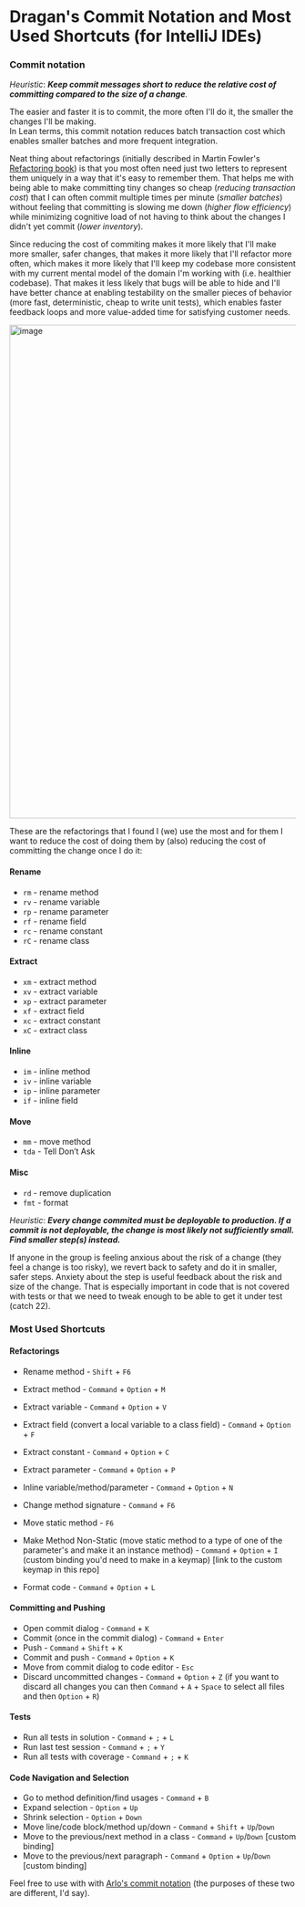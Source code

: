 # Dragan's Commit Notation and Most Used Shortcuts (for IntelliJ IDEs)


### Commit notation
_Heuristic_: _**Keep commit messages short to reduce the relative cost of committing compared to the size of a change**._  

The easier and faster it is to commit, the more often I'll do it, the smaller the changes I'll be making.  
In Lean terms, this commit notation reduces batch transaction cost which enables smaller batches and more frequent integration.    

Neat thing about refactorings (initially described in Martin Fowler's [Refactoring book](https://martinfowler.com/books/refactoring.html)) is that you most often need just two letters to represent them uniquely in a way that it's easy to remember them. That helps me with being able to make committing tiny changes so cheap (_reducing transaction cost_) that I can often commit multiple times per minute (_smaller batches_) without feeling that committing is slowing me down (_higher flow efficiency_) while minimizing cognitive load of not having to think about the changes I didn't yet commit (_lower inventory_).  

Since reducing the cost of commiting makes it more likely that I'll make more smaller, safer changes, that makes it more likely that I'll refactor more often, which makes it more likely that I'll keep my codebase more consistent with my current mental model of the domain I'm working with (i.e. healthier codebase). That makes it less likely that bugs will be able to hide and I'll have better chance at enabling testability on the smaller pieces of behavior (more fast, deterministic, cheap to write unit tests), which enables faster feedback loops and more value-added time for satisfying customer needs.

<img width="865" alt="image" src="https://github.com/dragan-stepanovic/DragansCommitNotation/assets/332947/803fcc19-0121-49d9-82e6-42394659d8a0">

These are the refactorings that I found I (we) use the most and for them I want to reduce the cost of doing them by (also) reducing the cost of committing the change once I do it:

#### Rename
- `rm` - rename method  
- `rv` - rename variable  
- `rp` - rename parameter  
- `rf` - rename field
- `rc` - rename constant
- `rC` - rename class

#### Extract
- `xm` - extract method  
- `xv` - extract variable  
- `xp` - extract parameter  
- `xf` - extract field  
- `xc` - extract constant  
- `xC` - extract class  

#### Inline
- `im` - inline method  
- `iv` - inline variable  
- `ip` - inline parameter  
- `if` - inline field  

#### Move
- `mm` - move method  
- `tda` - Tell Don’t Ask

#### Misc
- `rd` - remove duplication  
- `fmt` - format  

_Heuristic_: _**Every change commited must be deployable to production. If a commit is not deployable, the change is most likely not sufficiently small. Find smaller step(s) instead.**_  

If anyone in the group is feeling anxious about the risk of a change (they feel a change is too risky), we revert back to safety and do it in smaller, safer steps. Anxiety about the step is useful feedback about the risk and size of the change. That is especially important in code that is not covered with tests or that we need to tweak enough to be able to get it under test (catch 22).


### Most Used Shortcuts

#### Refactorings  
- Rename method - `Shift` + `F6`
- Extract method - `Command` + `Option` + `M`
- Extract variable - `Command` + `Option` + `V`
- Extract field (convert a local variable to a class field) - `Command` + `Option` + `F`  
- Extract constant - `Command` + `Option` + `C`
- Extract parameter - `Command` + `Option` + `P`  
- Inline variable/method/parameter - `Command` + `Option` + `N`  

- Change method signature - `Command` + `F6`  
- Move static method - `F6`  
- Make Method Non-Static (move static method to a type of one of the parameter's and make it an instance method) - `Command` + `Option` + `I`  (custom binding you'd need to make in a keymap) [link to the custom keymap in this repo]

- Format code - `Command` + `Option` + `L`  

#### Committing and Pushing  
- Open commit dialog - `Command` + `K`
- Commit (once in the commit dialog) - `Command` + `Enter`
- Push - `Command` + `Shift` + `K`
- Commit and push - `Command` + `Option` + `K`
- Move from commit dialog to code editor - `Esc`
- Discard uncommitted changes - `Command` + `Option` + `Z` (if you want to discard all changes you can then `Command` + `A` + `Space` to select all files and then `Option` + `R`)

#### Tests  
- Run all tests in solution - `Command` + `;` + `L`  
- Run last test session - `Command` + `;` + `Y`  
- Run all tests with coverage - `Command` + `;` + `K`  

#### Code Navigation and Selection  
- Go to method definition/find usages - `Command` + `B`
- Expand selection - `Option` + `Up`  
- Shrink selection - `Option` + `Down`  
- Move line/code block/method up/down - `Command` + `Shift` + `Up`/`Down`
- Move to the previous/next method in a class - `Command` + `Up`/`Down` [custom binding]
- Move to the previous/next paragraph - `Command` + `Option` + `Up`/`Down` [custom binding]
  
Feel free to use with with [Arlo's commit notation](https://github.com/RefactoringCombos/ArlosCommitNotation) (the purposes of these two are different, I'd say).
